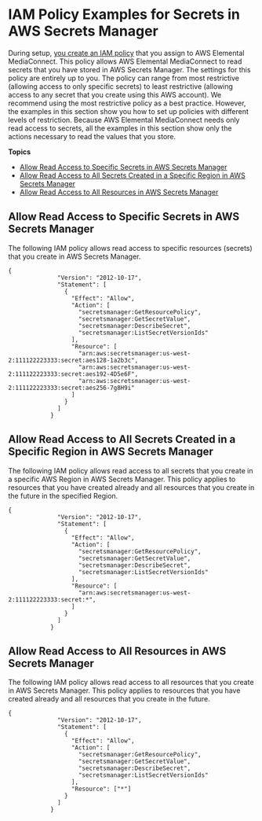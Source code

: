 # IAM Policy Examples for Secrets in AWS Secrets Manager<a name="iam-policy-examples-asm-secrets"></a>

During setup, [you create an IAM policy](encryption-static-key-set-up.md#encryption-static-key-set-up-create-iam-policy) that you assign to AWS Elemental MediaConnect\. This policy allows AWS Elemental MediaConnect to read secrets that you have stored in AWS Secrets Manager\. The settings for this policy are entirely up to you\. The policy can range from most restrictive \(allowing access to only specific secrets\) to least restrictive \(allowing access to any secret that you create using this AWS account\)\. We recommend using the most restrictive policy as a best practice\. However, the examples in this section show you how to set up policies with different levels of restriction\. Because AWS Elemental MediaConnect needs only read access to secrets, all the examples in this section show only the actions necessary to read the values that you store\. 

**Topics**
+ [Allow Read Access to Specific Secrets in AWS Secrets Manager](#iam-policy-examples-asm-specific-secrets)
+ [Allow Read Access to All Secrets Created in a Specific Region in AWS Secrets Manager](#iam-policy-examples-asm-secrets-in-a-region)
+ [Allow Read Access to All Resources in AWS Secrets Manager](#iam-policy-examples-asm-secrets-all)

## Allow Read Access to Specific Secrets in AWS Secrets Manager<a name="iam-policy-examples-asm-specific-secrets"></a>

The following IAM policy allows read access to specific resources \(secrets\) that you create in AWS Secrets Manager\.

```
{
              "Version": "2012-10-17",
              "Statement": [
                {
                  "Effect": "Allow",
                  "Action": [
                    "secretsmanager:GetResourcePolicy",
                    "secretsmanager:GetSecretValue",
                    "secretsmanager:DescribeSecret",
                    "secretsmanager:ListSecretVersionIds"
                  ],
                  "Resource": [
                    "arn:aws:secretsmanager:us-west-2:111122223333:secret:aes128-1a2b3c",
                    "arn:aws:secretsmanager:us-west-2:111122223333:secret:aes192-4D5e6F",
                    "arn:aws:secretsmanager:us-west-2:111122223333:secret:aes256-7g8H9i"
                  ]
                }
              ]
            }
```

## Allow Read Access to All Secrets Created in a Specific Region in AWS Secrets Manager<a name="iam-policy-examples-asm-secrets-in-a-region"></a>

The following IAM policy allows read access to all secrets that you create in a specific AWS Region in AWS Secrets Manager\. This policy applies to resources that you have created already and all resources that you create in the future in the specified Region\.

```
{
              "Version": "2012-10-17",
              "Statement": [
                {
                  "Effect": "Allow",
                  "Action": [
                    "secretsmanager:GetResourcePolicy",
                    "secretsmanager:GetSecretValue",
                    "secretsmanager:DescribeSecret",
                    "secretsmanager:ListSecretVersionIds"
                  ],
                  "Resource": [
                    "arn:aws:secretsmanager:us-west-2:111122223333:secret:*",
                  ]
                }
              ]
            }
```

## Allow Read Access to All Resources in AWS Secrets Manager<a name="iam-policy-examples-asm-secrets-all"></a>

The following IAM policy allows read access to all resources that you create in AWS Secrets Manager\. This policy applies to resources that you have created already and all resources that you create in the future\.

```
{
              "Version": "2012-10-17",
              "Statement": [
                {
                  "Effect": "Allow",
                  "Action": [
                    "secretsmanager:GetResourcePolicy",
                    "secretsmanager:GetSecretValue",
                    "secretsmanager:DescribeSecret",
                    "secretsmanager:ListSecretVersionIds"
                  ],
                  "Resource": ["*"]
                }
              ]
            }
```